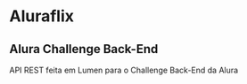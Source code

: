 # Aluraflix
## Alura Challenge Back-End

API REST feita em Lumen para o Challenge Back-End da Alura
